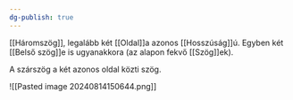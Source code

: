 ```yaml
---
dg-publish: true
---
```

[[Háromszög]], legalább két [[Oldal]]a azonos [[Hosszúság]]ú. Egyben két [[Belső szög]]e is ugyanakkora (az alapon fekvő [[Szög]]ek).

A szárszög a két azonos oldal közti szög.

![[Pasted image 20240814150644.png]]